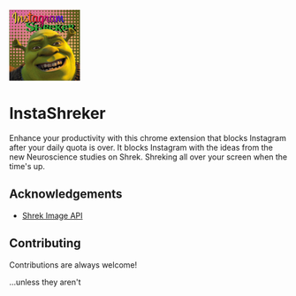 
![Logo](icons/icon128.png)


# InstaShreker

Enhance your productivity with this chrome extension that blocks Instagram after your daily quota is over.
It blocks Instagram with the ideas from the new Neuroscience studies on Shrek.
Shreking all over your screen when the time's up.



## Acknowledgements

 - [Shrek Image API](https://shreks.corneroftheinter.net/)

## Contributing

Contributions are always welcome!

...unless they aren't

